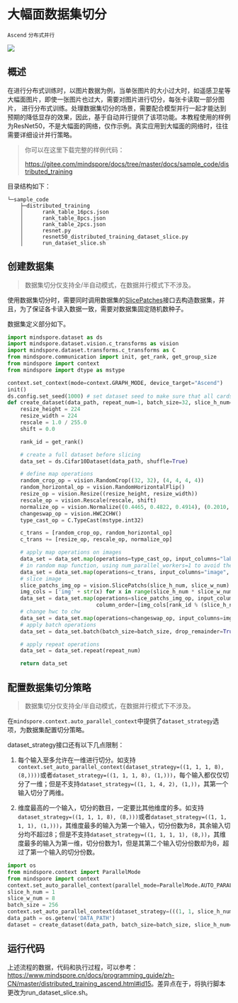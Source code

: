 # 大幅面数据集切分

`Ascend` `分布式并行`

<a href="https://gitee.com/mindspore/docs/blob/master/docs/mindspore/programming_guide/source_zh_cn/distributed_training_dataset_slice.md" target="_blank"><img src="https://gitee.com/mindspore/docs/raw/master/resource/_static/logo_source.png"></a>

## 概述

在进行分布式训练时，以图片数据为例，当单张图片的大小过大时，如遥感卫星等大幅面图片，即使一张图片也过大，需要对图片进行切分，每张卡读取一部分图片，
进行分布式训练。处理数据集切分的场景，需要配合模型并行一起才能达到预期的降低显存的效果，因此，基于自动并行提供了该项功能。本教程使用的样例为ResNet50，不是大幅面的网络，仅作示例。真实应用到大幅面的网络时，往往需要详细设计并行策略。

>你可以在这里下载完整的样例代码：
>
>https://gitee.com/mindspore/docs/tree/master/docs/sample_code/distributed_training

目录结构如下：

```text
└─sample_code
    ├─distributed_training
    │      rank_table_16pcs.json
    │      rank_table_8pcs.json
    │      rank_table_2pcs.json
    │      resnet.py
    │      resnet50_distributed_training_dataset_slice.py
    │      run_dataset_slice.sh
```

## 创建数据集

> 数据集切分仅支持全/半自动模式，在数据并行模式下不涉及。

使用数据集切分时，需要同时调用数据集的[SlicePatches](https://www.mindspore.cn/docs/api/zh-CN/master/api_python/dataset_vision/mindspore.dataset.vision.c_transforms.SlicePatches.html)接口去构造数据集，并且，为了保证各卡读入数据一致，需要对数据集固定随机数种子。

数据集定义部分如下。

```python
import mindspore.dataset as ds
import mindspore.dataset.vision.c_transforms as vision
import mindspore.dataset.transforms.c_transforms as C
from mindspore.communication import init, get_rank, get_group_size
from mindspore import context
from mindspore import dtype as mstype

context.set_context(mode=context.GRAPH_MODE, device_target="Ascend")
init()
ds.config.set_seed(1000) # set dataset seed to make sure that all cards read the same data
def create_dataset(data_path, repeat_num=1, batch_size=32, slice_h_num=1, slice_w_num=1):
    resize_height = 224
    resize_width = 224
    rescale = 1.0 / 255.0
    shift = 0.0

    rank_id = get_rank()

    # create a full dataset before slicing
    data_set = ds.Cifar10Dataset(data_path, shuffle=True)

    # define map operations
    random_crop_op = vision.RandomCrop((32, 32), (4, 4, 4, 4))
    random_horizontal_op = vision.RandomHorizontalFlip()
    resize_op = vision.Resize((resize_height, resize_width))
    rescale_op = vision.Rescale(rescale, shift)
    normalize_op = vision.Normalize((0.4465, 0.4822, 0.4914), (0.2010, 0.1994, 0.2023))
    changeswap_op = vision.HWC2CHW()
    type_cast_op = C.TypeCast(mstype.int32)

    c_trans = [random_crop_op, random_horizontal_op]
    c_trans += [resize_op, rescale_op, normalize_op]

    # apply map operations on images
    data_set = data_set.map(operations=type_cast_op, input_columns="label")
    # in random map function, using num_parallel_workers=1 to avoid the dataset random seed not working.
    data_set = data_set.map(operations=c_trans, input_columns="image", num_parallel_workers=1)
    # slice image
    slice_patchs_img_op = vision.SlicePatchs(slice_h_num, slice_w_num)
    img_cols = ['img' + str(x) for x in range(slice_h_num * slice_w_num)]
    data_set = data_set.map(operations=slice_patchs_img_op, input_columns="image", output_columns=img_cols,
                            column_order=[img_cols[rank_id % (slice_h_num * slice_w_num)], "label"])
    # change hwc to chw
    data_set = data_set.map(operations=changeswap_op, input_columns=img_cols[rank_id % (slice_h_num * slice_w_num)])
    # apply batch operations
    data_set = data_set.batch(batch_size=batch_size, drop_remainder=True)

    # apply repeat operations
    data_set = data_set.repeat(repeat_num)

    return data_set
```

## 配置数据集切分策略

> 数据集切分仅支持全/半自动模式，在数据并行模式下不涉及。

在`mindspore.context.auto_parallel_context`中提供了`dataset_strategy`选项，为数据集配置切分策略。

dataset_strategy接口还有以下几点限制：

1. 每个输入至多允许在一维进行切分。如支持`context.set_auto_parallel_context(dataset_strategy=((1, 1, 1, 8), (8,))))`或者`dataset_strategy=((1, 1, 1, 8), (1,)))`，每个输入都仅仅切分了一维；但是不支持`dataset_strategy=((1, 1, 4, 2), (1,))`，其第一个输入切分了两维。

2. 维度最高的一个输入，切分的数目，一定要比其他维度的多。如支持`dataset_strategy=((1, 1, 1, 8), (8,)))`或者`dataset_strategy=((1, 1, 1, 1), (1,)))`，其维度最多的输入为第一个输入，切分份数为8，其余输入切分均不超过8；但是不支持`dataset_strategy=((1, 1, 1, 1), (8,))`，其维度最多的输入为第一维，切分份数为1，但是其第二个输入切分份数却为8，超过了第一个输入的切分份数。

```python
import os
from mindspore.context import ParallelMode
from mindspore import context
context.set_auto_parallel_context(parallel_mode=ParallelMode.AUTO_PARALLEL, gradients_mean=True)
slice_h_num = 1
slice_w_num = 8
batch_size = 256
context.set_auto_parallel_context(dataset_strategy=(((1, 1, slice_h_num, slice_w_num), (1,))))
data_path = os.getenv('DATA_PATH')
dataset = create_dataset(data_path, batch_size=batch_size, slice_h_num=slice_h_num, slice_w_num=slice_w_num)
```

## 运行代码

上述流程的数据，代码和执行过程，可以参考：<https://www.mindspore.cn/docs/programming_guide/zh-CN/master/distributed_training_ascend.html#id15>。差异点在于，将执行脚本更改为run_dataset_slice.sh。
